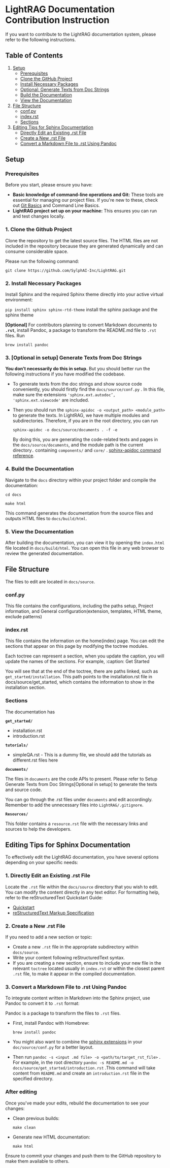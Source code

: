 # LightRAG Documentation Contribution Instruction

If you want to contribute to the LightRAG documentation system, please refer to the following instructions.

## Table of Contents
1. [Setup](#setup)
   - [Prerequisites](#prerequisites)
   - [Clone the GitHub Project](#clone-the-github-project)
   - [Install Necessary Packages](#install-necessary-packages)
   - [Optional: Generate Texts from Doc Strings](#optional-generate-texts-from-doc-strings)
   - [Build the Documentation](#build-the-documentation)
   - [View the Documentation](#view-the-documentation)
2. [File Structure](#file-structure)
   - [conf.py](#confpy)
   - [index.rst](#indexrst)
   - [Sections](#sections)
3. [Editing Tips for Sphinx Documentation](#editing-tips-for-sphinx-documentation)
   - [Directly Edit an Existing .rst File](#directly-edit-an-existing-rst-file)
   - [Create a New .rst File](#create-a-new-rst-file)
   - [Convert a Markdown File to .rst Using Pandoc](#convert-a-markdown-file-to-rst-using-pandoc)

## Setup

### **Prerequisites**

Before you start, please ensure you have:

- **Basic knowledge of command-line operations and Git:** These tools are essential for managing our project files. If you're new to these, check out [Git Basics](https://git-scm.com/book/en/v2/Getting-Started-Git-Basics) and Command Line Basics.
- **LightRAG project set up on your machine:** This ensures you can run and test changes locally.

### **1. Clone the Github Project**

Clone the repository to get the latest source files. The HTML files are not included in the repository because they are generated dynamically and can consume considerable space.

Please run the following command:

`git clone https://github.com/SylphAI-Inc/LightRAG.git`

### **2. Install Necessary Packages**

Install Sphinx and the required Sphinx theme directly into your active virtual environment:

`pip install sphinx sphinx-rtd-theme`  install the sphinx package and the sphinx theme

**[Optional]** For contributors planning to convert Markdown documents to **`.rst`**,  install Pandoc, a package to transform the README.md file to `.rst` files. Run

 `brew install pandoc`

### **3. [Optional in setup] Generate Texts from Doc Strings**

**You don’t necessarily do this in setup.** But you should better run the following instructions if you have modified the codebase.

- To generate texts from the doc strings and show source code conveniently, you should firstly find the `docs/source/conf.py` . In this file, make sure the extensions `'sphinx.ext.autodoc’, 'sphinx.ext.viewcode'`  are included.
- Then you should run the `sphinx-apidoc -o <output_path> <module_path>` to generate the texts. In LightRAG, we have multiple modules and subdirectories. Therefore, if you are in the root directory, you can run
    
    `sphinx-apidoc -o docs/source/documents . -f -e` 
    
    By doing this, you are generating the code-related texts and pages in the `docs/source/documents`, and the module path is the current directory`.` containing `components/` and `core/` . [sphinx-apidoc command reference](https://www.sphinx-doc.org/en/master/man/sphinx-apidoc.html).
    

### **4. Build the Documentation**

Navigate to the `docs` directory within your project folder and compile the documentation:

`cd docs`

`make html`

This command generates the documentation from the source files and outputs HTML files to `docs/build/html`.

### **5. View the Documentation**

After building the documentation, you can view it by opening the `index.html` file located in `docs/build/html`. You can open this file in any web browser to review the generated documentation.

## File Structure

The files to edit are located in `docs/source`. 

### **conf.py**

This file contains the configurations, including the paths setup, Project information, and General configuration(extension, templates, HTML theme, exclude patterns)

### **index.rst**

This file contains the information on the home(index) page. You can edit the sections that appear on this page by modifying the toctree modules.

Each toctree can represent a section, when you update the caption, you will update the names of the sections. For example, :caption: Get Started

You will see that at the end of the toctree, there are paths linked, such as `get_started/installation`. This path points to the installation.rst file in docs/source/get_started, which contains the information to show in the installation section.

### **Sections**

The documentation has 

**`get_started/`**

- installation.rst
- introduction.rst

**`tutorials/`**

- simpleQA.rst - This is a dummy file, we should add the tutorials as different.rst files here

**`documents/`**

The files in `documents` are the code APIs to present. Please refer to Setup Generate Texts from Doc Strings[Optional in setup] to generate the texts and source code.

You can go through the .rst files under `documents` and edit accordingly. Remember to add the unnecessary files into `LightRAG/.gitignore`.

**`Resources/`**

This folder contains a `resource.rst` file with the necessary links and sources to help the developers.

## Editing Tips for Sphinx Documentation

To effectively edit the LightRAG documentation, you have several options depending on your specific needs:

### 1. Directly Edit an Existing .rst File

Locate the `.rst` file within the `docs/source` directory that you wish to edit. You can modify the content directly in any text editor. For formatting help, refer to the reStructuredText Quickstart Guide:
- [Quickstart](https://docutils.sourceforge.io/docs/user/rst/quickstart.html)
- [reStructuredText Markup Specification](https://docutils.sourceforge.io/docs/ref/rst/restructuredtext.html)

### 2. Create a New .rst File

If you need to add a new section or topic:

- Create a new `.rst` file in the appropriate subdirectory within `docs/source`.
- Write your content following reStructuredText syntax.
- If you are creating a new section, ensure to include your new file in the relevant `toctree` located usually in `index.rst` or within the closest parent `.rst` file, to make it appear in the compiled documentation.

### 3. Convert a Markdown File to .rst Using Pandoc

To integrate content written in Markdown into the Sphinx project, use Pandoc to convert it to `.rst` format:

Pandoc is a package to transform the files to `.rst` files.

- First, install Pandoc with Homebrew:
    
    `brew install pandoc` 
    
- You might also want to combine the [sphinx extensions](https://www.sphinx-doc.org/en/master/usage/extensions/index.html) in your `doc/source/conf.py` for a better layout.
- Then run `pandoc -s <input .md file> -o <path/to/target_rst_file>` . For example, in the root directory `pandoc -s README.md -o docs/source/get_started/introduction.rst` .This command will take content from `README.md` and create an `introduction.rst` file in the specified directory.

### After editing

Once you've made your edits, rebuild the documentation to see your changes:

- Clean previous builds:
    
    `make clean`
    
- Generate new HTML documentation:
    
    `make html`
    

Ensure to commit your changes and push them to the GitHub repository to make them available to others.
